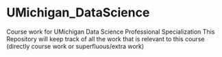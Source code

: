 # UMichigan_DataScience
Course work for UMichigan Data Science Professional Specialization
This Repository will keep track of all the work that is relevant to this course (directly course work or superfluous/extra work)
